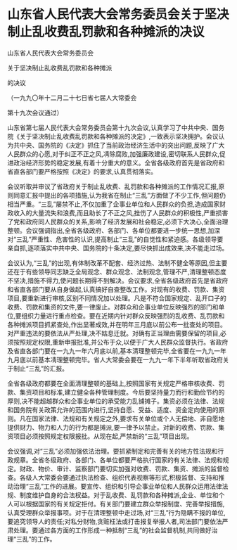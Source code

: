 # 山东省人民代表大会常务委员会关于坚决制止乱收费乱罚款和各种摊派的决议

<!-- INFO END -->

山东省人民代表大会常务委员会

关于坚决制止乱收费乱罚款和各种摊派

的决议

（一九九〇年十二月二十七日省七届人大常委会

第十九次会议通过）

山东省第七届人民代表大会常务委员会第十九次会议,认真学习了中共中央、国务院《关于坚决制止乱收费乱罚款和各种摊派的决定》,一致表示坚决拥护。会议认为共中央、国务院的《决定》抓住了当前政治经济生活中的突出问题,反映了广大人民群众的心愿,对于纠正不正之风,凊除腐败,加强廉政建设,密切联系人民群众,促进政治经济形势的稳定发展,有着十分重大的意义。全省各级政府首先是省政府和省直各部门要严格按照《决定》的要求,认真贯彻落实。

会议听取并审议了省政府关于制止乱收费、乱罚款和各种摊派的工作情况汇报,原则同意汇报中提出的各项措施,认为我省在制止“三乱”方面做了不少工作,但问题仍相当严重。“三乱”屡禁不止,不仅加重了企事业单位和人民群众的负担,造成国家财政收入的大量流失和浪费,而且助长了不正之风,挫伤了人民群众的积极性,严重损害了党和政府同人民群众的关系,影响了经济发展和社会稳定,必须下大决心,全面治理整顿。会议强调指出,全省各级政府、各部门、各单位都要进一步统一思想,加深对“三乱”严重性、危害性的认识,提高制止“三乱”的自觉性和紧迫感。各级领导要亲自抓,逐项落实中共中央、国务院的十条决定,要尽快抓出成效来,决不能走过场。

会议认为,“三乱”的出现,有体制改革不配套、经济过热、法制不健全等原因,但主要还在于有些领导同志缺乏全局观念、群众观念、法制观念,管理不严,清理整顿态度不坚决,措施不得力,使问题长期得不到解决。会议要求,全省各级政府首先是省政府和省直各部门要从自身做起,认真搞好自查整改工作。对现有的收费、罚款、集资项目,要重新进行审核,区别不同情况加以处理。凡是不符合国家规定、乱开口子的收费、罚款和集资的文件,要一律废止。对群众和企事业单位反映强烈的部门和单位,要组织力量进行重点检查。要在近期内针对群众反映强烈的乱收费、乱罚款和各种摊派项目抓紧查处,作出显著成效,并在明年三月底以前公布一批查处的项目。对严重违法的要依法从严处理,决不姑息迁就。对确有正当理由需要保留的项目,必须按照规定权限,重新申报批准,并公布于众,以便于广大人民群众监督执行。省政府及省直各部门要在一九九一年六月底以前,基本清理整顿完毕,全省要在一九九一年九月底以前基本凊理整顿完毕。省人大常委会要在一九九一年下半年听取省政府关于制止“三乱”的汇报。

全省各级政府都要在全面清理整顿的基础上,按照国家有关规定严格审核收费、罚款、集资项目和标准,建立健全各种管理制度。今后要坚持量力而行和勤俭节约的厚则,决不能超越群众和企事业单位的承受能力乱铺摊子。集资必须在法律、法规和国务院有关政策允许的范围内进行,坚持自愿、受益、适度、资金定向使用的原则。凡在国家法律、法规和有关规定之外,要求有关单位或个人无偿地、非自愿地提供财力、物力和人力的行为都是摊派,要一律予以禁止。对新的收费、罚款、集资项目必须按照规定权限报批。从现在起,严禁新的“三乱”项目出现。

会议强调,对“三乱”必须加强依法治理。要抓紧制定和完善有关的地方性法规和行政规章。全省冬级政府、各部门、各单位都要严格执行国家的有关法律、法规和规定。财政、物价、审计、监察部门要切实加强对收费、罚款、集资、摊派的监督检查。各级人大常委会要通过执法检查、组织代表视察等形式,积极监督、支持和推动治理“三乱”工作的进展。要宣传、组织和引导企事业单位和人民群众运用法律法规、制度维护自身的合法杈益。对于乱收费、乱罚款和各种摊派,企业、单位和个人可以根据国家的有关规定拒付。有关部门要建立群众举报制度、完善举报措施,认真受理群众举报事项。对于在清理整顿中走过场,对“三乱”行为隐瞒不报的单位,要追究领导人的责任;对私分财物,贪赃枉法或打击报复举报人者,司法部门要依法严肃处理。要通过各方面的工作形成一种抵制“三乱”的社会监督机制,共同做好治理“三乱”的工作。
